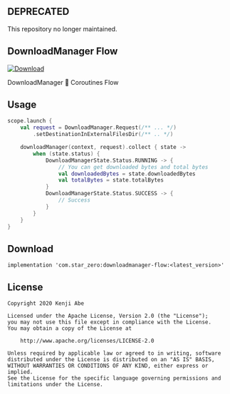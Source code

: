 DEPRECATED
---

This repository no longer maintained.


DownloadManager Flow
---

[ ![Download](https://api.bintray.com/packages/star-zero/maven/downloadmanager-flow/images/download.svg?version=1.0.0) ](https://bintray.com/star-zero/maven/downloadmanager-flow/1.0.0/link)

DownloadManager 🔗 Coroutines Flow

## Usage

```kotlin
scope.launch {
    val request = DownloadManager.Request(/** ... */)
        .setDestinationInExternalFilesDir(/** .. */)

    downloadManager(context, request).collect { state ->
        when (state.status) {
            DownloadManagerState.Status.RUNNING -> {
                // You can get downloaded bytes and total bytes
                val downloadedBytes = state.downloadedBytes
                val totalBytes = state.totalBytes
            }
            DownloadManagerState.Status.SUCCESS -> {
                // Success
            }
        }
    }
}
```

## Download

```
implementation 'com.star_zero:downloadmanager-flow:<latest_version>'
```

## License

```
Copyright 2020 Kenji Abe

Licensed under the Apache License, Version 2.0 (the "License");
you may not use this file except in compliance with the License.
You may obtain a copy of the License at

    http://www.apache.org/licenses/LICENSE-2.0

Unless required by applicable law or agreed to in writing, software
distributed under the License is distributed on an "AS IS" BASIS,
WITHOUT WARRANTIES OR CONDITIONS OF ANY KIND, either express or implied.
See the License for the specific language governing permissions and
limitations under the License.
```
